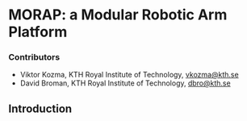 # MORAP: a Modular Robotic Arm Platform

### Contributors
* Viktor Kozma, KTH Royal Institute of Technology, vkozma@kth.se
* David Broman, KTH Royal Institute of Technology, dbro@kth.se

## Introduction

